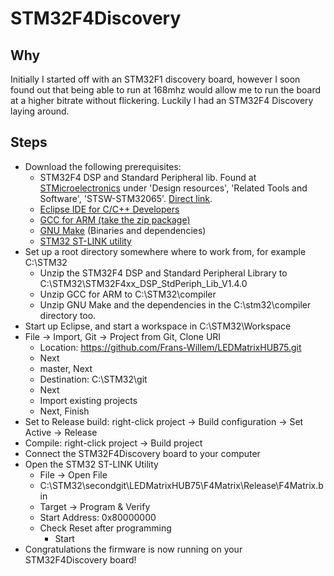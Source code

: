 STM32F4Discovery
===
Why
---
Initially I started off with an STM32F1 discovery board, however I soon found out that being able to run at 168mhz would allow me to run the board at a higher bitrate without flickering. Luckily I had an STM32F4 Discovery laying around.

Steps
---
- Download the following prerequisites:
    -  STM32F4 DSP and Standard Peripheral lib. Found at [STMicroelectronics](http://www.st.com/web/catalog/mmc/FM141/SC1169/SS1577/LN11/PF252140?sc=internet/mcu/product/252140.jsp) under 'Design resources', 'Related Tools and Software', 'STSW-STM32065'. [Direct link](http://www.st.com/web/en/catalog/tools/PF257901).
    -  [Eclipse IDE for C/C++ Developers](https://eclipse.org/downloads/packages/eclipse-ide-cc-developers/lunasr1)
    -  [GCC for ARM (take the zip package)](https://launchpad.net/gcc-arm-embedded/+download)
    -  [GNU Make](http://gnuwin32.sourceforge.net/packages/make.htm) (Binaries and dependencies)
    -  [STM32 ST-LINK utility](http://www.st.com/web/en/catalog/tools/PF258168)
- Set up a root directory somewhere where to work from, for example C:\STM32
    - Unzip the STM32F4 DSP and Standard Peripheral Library to C:\STM32\STM32F4xx_DSP_StdPeriph_Lib_V1.4.0
    - Unzip GCC for ARM to C:\STM32\compiler
    - Unzip GNU Make and the dependencies in the C:\stm32\compiler directory too.
- Start up Eclipse, and start a workspace in C:\STM32\Workspace
- File -> Import, Git -> Project from Git, Clone URI
    - Location: https://github.com/Frans-Willem/LEDMatrixHUB75.git
    - Next
    - master, Next
    - Destination: C:\STM32\git
    - Next
    - Import existing projects
    - Next, Finish
- Set to Release build: right-click project -> Build configuration -> Set Active -> Release
- Compile: right-click project -> Build project
- Connect the STM32F4Discovery board to your computer
- Open the STM32 ST-LINK Utility
    - File -> Open File
    - C:\STM32\secondgit\LEDMatrixHUB75\F4Matrix\Release\F4Matrix.bin
    - Target -> Program & Verify
    - Start Address: 0x80000000
    - Check Reset after programming
      - Start
- Congratulations the firmware is now running on your STM32F4Discovery board!